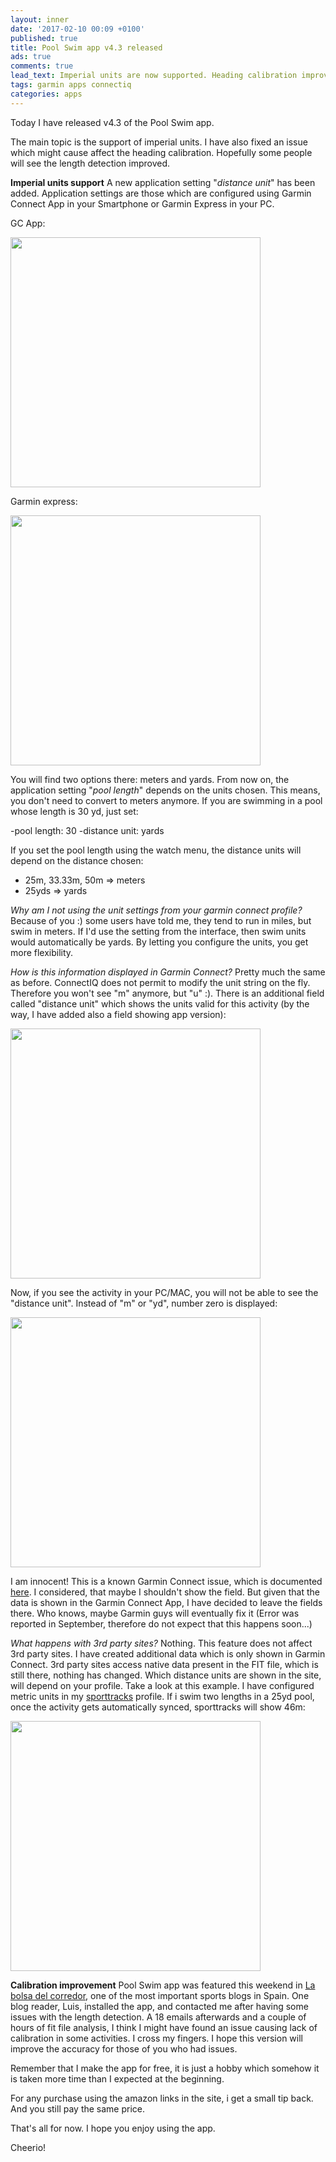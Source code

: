 ```yaml
---
layout: inner
date: '2017-02-10 00:09 +0100'
published: true
title: Pool Swim app v4.3 released
ads: true
comments: true
lead_text: Imperial units are now supported. Heading calibration improved.
tags: garmin apps connectiq
categories: apps
---
```

Today I have released v4.3 of the Pool Swim app. 

The main topic is the support of imperial units. I have also fixed an issue which might cause affect the heading calibration. Hopefully some people will see the length detection improved. 

**Imperial units support**
A new application setting "_distance unit_" has been added. Application settings are those which are configured using Garmin Connect App in your Smartphone or Garmin Express in your PC. 

GC App:

<img src="{{site.baseurl}}/images/garmin express.png" width="400">


Garmin express:

<img src="{{site.baseurl}}/images/Screenshot_2017-02-09-22-17-35.png" width="400">


You will find two options there: meters and yards. 
From now on, the application setting "_pool length_" depends on the units chosen. This means, you don't need to convert to meters anymore. If you are swimming in a pool whose length is 30 yd, just set:


-pool length: 30
-distance unit: yards

If you set the pool length using the watch menu, the distance units will depend on the distance chosen:


- 25m, 33.33m, 50m => meters
- 25yds => yards

_Why am I not using the unit settings from your garmin connect profile?_
Because of you :) some users have told me, they tend to run in miles, but swim in meters. If I'd use the setting from the interface, then swim units would automatically be yards. By letting you configure the units, you get more flexibility. 

_How is this information displayed in Garmin Connect?_
Pretty much the same as before. ConnectIQ does not permit to modify the unit string on the fly. Therefore you won't see "m" anymore, but "u" :). 
There is an additional field called "distance unit" which shows the units valid for this activity (by the way, I have added also a field showing app version):

<img src="{{site.baseurl}}/images/Screenshot_2017-02-10-00-22-30.png" width="400">


Now, if you see the activity in your PC/MAC, you will not be able to see the "distance unit". Instead of "m" or "yd", number zero is displayed:

<img src="{{site.baseurl}}/images/imperial_GC.png" width="400">


I am innocent! This is a known Garmin Connect issue, which is documented [here](https://forums.garmin.com/showthread.php?362066-Fit-Contributor-output-string-to-Activity-Summary&highlight=setData+string). 
I considered, that maybe I shouldn't show the field. But given that the data is shown in the Garmin Connect App, I have decided to leave the fields there. Who knows, maybe Garmin guys will eventually fix it (Error was reported in September, therefore do not expect that this happens soon...)

_What happens with 3rd party sites?_
Nothing. This feature does not affect 3rd party sites. I have created additional data which is only shown in Garmin Connect. 3rd party sites access native data present in the FIT file, which is still there, nothing has changed. 
Which distance units are shown in the site, will depend on your profile. 
Take a look at this example. I have configured metric units in my [sporttracks](www.sporttracks.mobi) profile. 
If i swim two lengths in a 25yd pool, once the activity gets automatically synced, sporttracks will show 46m:

<img src="{{site.baseurl}}/images/sporttracks.png" width="400">


**Calibration improvement**
Pool Swim app was featured this weekend in [La bolsa del corredor](http://www.sport.es/labolsadelcorredor/pool-swim-app-connect-iq-natacion-piscina-garmin-forerunner-230-235/), one of the most important sports blogs in Spain. One blog reader, Luis, installed the app, and contacted me after having some issues with the length detection. 
A 18 emails afterwards and a couple of hours of fit file analysis, I think I might have found an issue causing lack of calibration in some activities. I cross my fingers. I hope this version will improve the accuracy for those of you who had issues. 

Remember that I make the app for free, it is just a hobby which somehow it is taken more time than I expected at the beginning. 

For any purchase using the amazon links in the site, i get a small tip back. And you still pay the same price. 

That's all for now. I hope you enjoy using the app. 

Cheerio!
